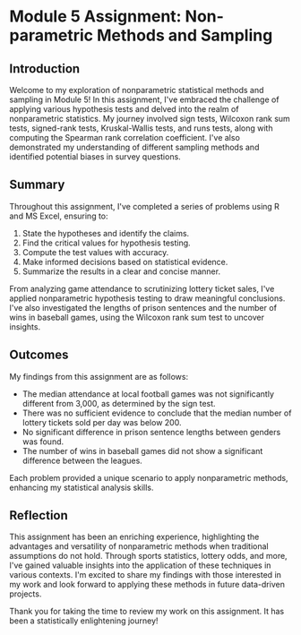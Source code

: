# Module 5 Assignment: Non-parametric Methods and Sampling

## Introduction

Welcome to my exploration of nonparametric statistical methods and sampling in Module 5! In this assignment, I've embraced the challenge of applying various hypothesis tests and delved into the realm of nonparametric statistics. My journey involved sign tests, Wilcoxon rank sum tests, signed-rank tests, Kruskal-Wallis tests, and runs tests, along with computing the Spearman rank correlation coefficient. I've also demonstrated my understanding of different sampling methods and identified potential biases in survey questions.

## Summary

Throughout this assignment, I've completed a series of problems using R and MS Excel, ensuring to:

1. State the hypotheses and identify the claims.
2. Find the critical values for hypothesis testing.
3. Compute the test values with accuracy.
4. Make informed decisions based on statistical evidence.
5. Summarize the results in a clear and concise manner.

From analyzing game attendance to scrutinizing lottery ticket sales, I've applied nonparametric hypothesis testing to draw meaningful conclusions. I've also investigated the lengths of prison sentences and the number of wins in baseball games, using the Wilcoxon rank sum test to uncover insights.

## Outcomes

My findings from this assignment are as follows:

- The median attendance at local football games was not significantly different from 3,000, as determined by the sign test.
- There was no sufficient evidence to conclude that the median number of lottery tickets sold per day was below 200.
- No significant difference in prison sentence lengths between genders was found.
- The number of wins in baseball games did not show a significant difference between the leagues.

Each problem provided a unique scenario to apply nonparametric methods, enhancing my statistical analysis skills.

## Reflection

This assignment has been an enriching experience, highlighting the advantages and versatility of nonparametric methods when traditional assumptions do not hold. Through sports statistics, lottery odds, and more, I've gained valuable insights into the application of these techniques in various contexts. I'm excited to share my findings with those interested in my work and look forward to applying these methods in future data-driven projects.

Thank you for taking the time to review my work on this assignment. It has been a statistically enlightening journey!

